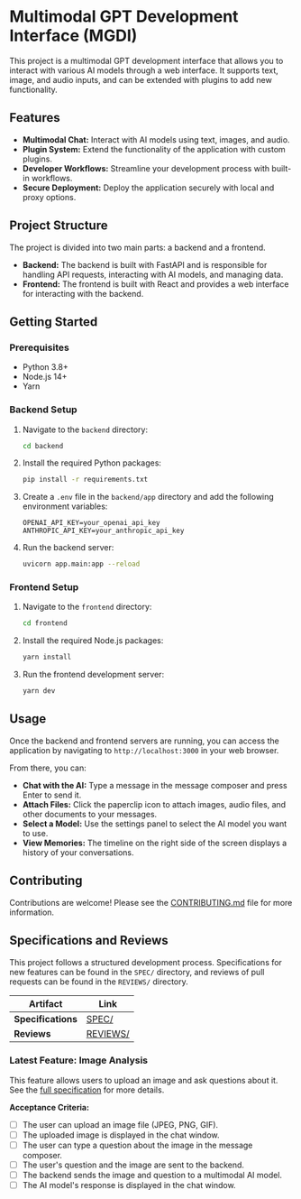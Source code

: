 # Multimodal GPT Development Interface (MGDI)

This project is a multimodal GPT development interface that allows you to interact with various AI models through a web interface. It supports text, image, and audio inputs, and can be extended with plugins to add new functionality.

## Features

*   **Multimodal Chat:** Interact with AI models using text, images, and audio.
*   **Plugin System:** Extend the functionality of the application with custom plugins.
*   **Developer Workflows:** Streamline your development process with built-in workflows.
*   **Secure Deployment:** Deploy the application securely with local and proxy options.

## Project Structure

The project is divided into two main parts: a backend and a frontend.

*   **Backend:** The backend is built with FastAPI and is responsible for handling API requests, interacting with AI models, and managing data.
*   **Frontend:** The frontend is built with React and provides a web interface for interacting with the backend.

## Getting Started

### Prerequisites

*   Python 3.8+
*   Node.js 14+
*   Yarn

### Backend Setup

1.  Navigate to the `backend` directory:

    ```sh
    cd backend
    ```

2.  Install the required Python packages:

    ```sh
    pip install -r requirements.txt
    ```

3.  Create a `.env` file in the `backend/app` directory and add the following environment variables:

    ```
    OPENAI_API_KEY=your_openai_api_key
    ANTHROPIC_API_KEY=your_anthropic_api_key
    ```

4.  Run the backend server:

    ```sh
    uvicorn app.main:app --reload
    ```

### Frontend Setup

1.  Navigate to the `frontend` directory:

    ```sh
    cd frontend
    ```

2.  Install the required Node.js packages:

    ```sh
    yarn install
    ```

3.  Run the frontend development server:

    ```sh
    yarn dev
    ```

## Usage

Once the backend and frontend servers are running, you can access the application by navigating to `http://localhost:3000` in your web browser.

From there, you can:

*   **Chat with the AI:** Type a message in the message composer and press Enter to send it.
*   **Attach Files:** Click the paperclip icon to attach images, audio files, and other documents to your messages.
*   **Select a Model:** Use the settings panel to select the AI model you want to use.
*   **View Memories:** The timeline on the right side of the screen displays a history of your conversations.

## Contributing

Contributions are welcome! Please see the [CONTRIBUTING.md](CONTRIBUTING.md) file for more information.

## Specifications and Reviews

This project follows a structured development process. Specifications for new features can be found in the `SPEC/` directory, and reviews of pull requests can be found in the `REVIEWS/` directory.

| Artifact | Link |
|---|---|
| **Specifications** | [SPEC/](SPEC/) |
| **Reviews** | [REVIEWS/](REVIEWS/) |

### Latest Feature: Image Analysis

This feature allows users to upload an image and ask questions about it. See the [full specification](SPEC/feature_latest.md) for more details.

**Acceptance Criteria:**

- [ ] The user can upload an image file (JPEG, PNG, GIF).
- [ ] The uploaded image is displayed in the chat window.
- [ ] The user can type a question about the image in the message composer.
- [ ] The user's question and the image are sent to the backend.
- [ ] The backend sends the image and question to a multimodal AI model.
- [ ] The AI model's response is displayed in the chat window.
